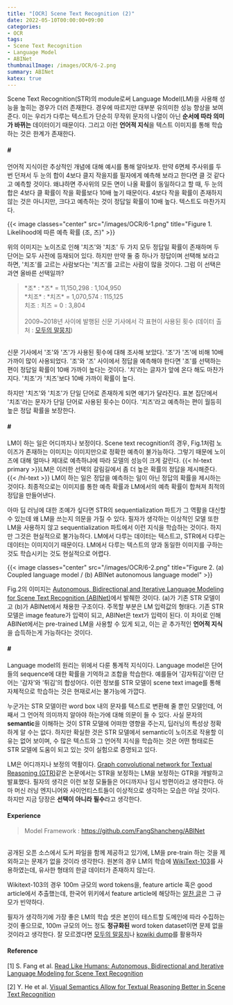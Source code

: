 ```yaml
---
title: "[OCR] Scene Text Recognition (2)"
date: 2022-05-10T00:00:00+09:00
categories:
- OCR
tags:
- Scene Text Recognition
- Language Model
- ABINet
thumbnailImage: /images/OCR/6-2.png
summary: ABINet
katex: true
---
```

Scene Text Recognition(STR)의 module로써 Language Model(LM)을 사용해 성능을 높히는 경우가 더러 존재한다. 경우에 따르지만 대부분 유의미한 성능 향상을 보여준다. 이는 우리가 다루는 텍스트가 단순히 무작위 문자의 나열이 아닌 **순서에 따라 의미가 바뀌는** 데이터이기 때문이다. 그리고 이런 **언어적 지식**을 텍스트 이미지를 통해 학습하는 것은 한계가 존재한다. 

#### \#
언어적 지식이란 추상적인 개념에 대해 예시를 통해 알아보자. 만약 6면체 주사위를 두 번 던져서 두 눈의 합이 4보다 클지 작을지를 필자에게 예측해 보라고 한다면 클 것 같다고 예측할 것이다. 왜냐하면 주사위의 모든 면이 나올 확률이 동일하다고 할 때, 두 눈의 합은 4보다 클 확률이 작을 확률보다 10배 높기 때문이다. 4보다 작을 확률이 존재하지 않는 것은 아니지만, 크다고 예측하는 것이 정답일 확률이 10배 높다. 텍스트도 마찬가지다.

{{< image classes="center" src="/images/OCR/6-1.png" title="Figure 1. Likelihood에 따른 예측 확률 (조, 즈)" >}}

위의 이미지는 노이즈로 인해 '치즈'와 '치조' 두 가지 모두 정답일 확률이 존재하며 두 단어는 모두 사전에 등재되어 있다. 하지만 만약 둘 중 하나가 정답이며 선택해 보라고 하면, '치조'를 고르는 사람보다는 '치즈'를 고르는 사람이 많을 것이다. 그럼 이 선택은 과연 올바른 선택일까?

> \*조\* : \*즈\* = 11,150,298 : 1,104,950\
> \*치조\* : \*치즈\* = 1,070,574 : 115,125\
> 치조 : 치즈 = 0 : 3,804\
> \
> 2009~2018년 사이에 발행된 신문 기사에서 각 표현이 사용된 횟수 (데이터 출처 : [모두의 말뭉치](https://corpus.korean.go.kr/#down))

\
신문 기사에서 '조'와 '즈'가 사용된 횟수에 대해 조사해 보았다. '조'가 '즈'에 비해 10배 가까이 많이 사용되었다. '조'와 '즈' 사이에서 정답을 예측해야 한다면 '조'를 선택하는 편이 정답일 확률이 10배 가까이 높다는 것이다. '치'라는 글자가 앞에 온다 해도 마찬가지다. '치조'가 '치즈'보다 10배 가까이 확률이 높다.

하지만 '치즈'와 '치조'가 단일 단어로 존재하게 되면 얘기가 달라진다. 표본 집단에서 '치조'라는 문자가 단일 단어로 사용된 횟수는 0이다. '치즈'라고 예측하는 편이 월등히 높은 정답 확률을 보장한다.

#### \#
LM이 하는 일은 어디까지나 보정이다. Scene text recognition의 경우, Fig.1처럼 노이즈가 존재하는 이미지는 이미지만으로 정확한 예측이 불가능하다. 그렇기 때문에 노이즈에 대해 얼마나 제대로 예측하냐에 따라 모델의 성능이 크게 갈린다.  {{< hl-text primary >}}LM은 이러한 선택의 갈림길에서 좀 더 높은 확률의 정답을 제시해준다.{{< /hl-text >}} LM이 하는 일은 정답을 예측하는 일이 아닌 정답의 확률을 제시하는 것이다. 최종적으로는 이미지를 통한 예측 확률과 LM에서의 예측 확률이 합쳐져 최적의 정답을 만들어낸다.

아마 딥 러닝에 대한 조예가 싶다면 STR의 sequentialization 파트가 그 역활을 대신할 수 있는데 왜 LM을 쓰는지 의문을 가질 수 있다. 필자가 생각하는 이상적인 모델 또한 LM을 사용하지 않고 sequentialization 파트에서 이런 지식을 학습하는 것이다. 하지만 그것은 현실적으로 불가능하다. LM에서 다루는 데이터는 텍스트고, STR에서 다루는 데이터는 이미지이기 때문이다. LM에서 다루는 텍스트의 양과 동일한 이미지를 구하는 것도 학습시키는 것도 현실적으로 어렵다.

{{< image classes="center" src="/images/OCR/6-2.png" title="Figure 2. (a) Coupled language model / (b) ABINet autonomous language model" >}}

Fig.2의 이미지는 [Autonomous, Bidirectional and Iterative Language Modeling for Scene Text Recognition (ABINet)](https://arxiv.org/abs/2103.06495)에서 발췌한 것이다. (a)가 기존 STR 모델이고 (b)가 ABINet에서 채용한 구조이다. 주목할 부분은 LM 입력값의 형태다. 기존 STR 모델은 image feature가 입력이 되고, ABINet은 text가 입력이 된다. 이 차이로 인해 ABINet에서는 pre-trained LM을 사용할 수 있게 되고, 이는 곧 추가적인 **언어적 지식**을 습득하는게 가능하다는 것이다.

#### \#
Language model의 원리는 위에서 다룬 통계적 지식이다. Language model은 단어들의 sequence에 대한 확률을 기억하고 조합을 학습한다. 예를들어 '감자튀김'이란 단어는 '감자'와 '튀김'의 합성어다. 이런 정보를 STR 모델이 scene text image를 통해 자체적으로 학습하는 것은 현재로서는 불가능에 가깝다.

누군가는 STR 모델이란 word box 내의 문자를 텍스트로 변환해 줄 뿐인 모델인데, 어째서 그 언어적 의미까지 알아야 하는가에 대해 의문이 들 수 있다. 사실 문자의 **semantic**을 이해하는 것이 STR 모델에 어떠한 영향을 주는지, 딥러닝의 특성상 정확하게 알 수는 없다. 하지만 확실한 것은 STR 모델에서 semantic이 노이즈로 작용할 이유는 없어 보이며, 수 많은 텍스트와 그 언어적 지식을 학습하는 것은 어떤 형태로든 STR 모델에 도움이 되고 있는 것이 실험으로 증명되고 있다.

LM은 어디까지나 보정의 역활이다. [Graph convolutional
network for Textual Reasoning (GTR)](https://arxiv.org/abs/2112.12916)같은 논문에서는 STR을 보정하는 LM을 보정하는 GTR을 개발하고 발표했다. 필자의 생각은 이런 보정 모듈들은 어디까지나 임시 방편이라고 생각한다. 아마 머신 러닝 엔지니어와 사이언티스트들이 이상적으로 생각하는 모습은 아닐 것이다. 하지만 지금 당장은 **선택이 아니라 필수**라고 생각한다.

#### Experience
> Model Framework : https://github.com/FangShancheng/ABINet

\
공개된 오픈 소스에서 도커 파일을 함께 제공하고 있기에, LM을 pre-train 하는 것을 제외하고는 문제가 없을 것이라 생각한다. 원본의 경우 LM의 학습에 [WikiText-103](https://blog.salesforceairesearch.com/the-wikitext-long-term-dependency-language-modeling-dataset/)를 사용하였는데, 유사한 형태의 한글 데이터가 존재하지 않는다.

Wikitext-103의 경우 100m 규모의 word tokens을, feature article 혹은 good article에서 추출했는데, 한국어 위키에서 feature article에 해당하는 [알찬 글](https://ko.wikipedia.org/wiki/%EC%9C%84%ED%82%A4%EB%B0%B1%EA%B3%BC:%EC%95%8C%EC%B0%AC_%EA%B8%80)은 그 규모가 빈약하다.

필자가 생각하기에 가장 좋은 LM의 학습 셋은 본인이 테스트할 도메인에 따라 수집하는 것이 좋으므로, 100m 규모의 어느 정도 **정규화된** word token dataset이면 문제 없을 것이라고 생각한다. 잘 모르겠다면 [모두의 말뭉치](https://corpus.korean.go.kr/)나 [kowiki dump](https://dumps.wikimedia.org/kowiki/)를 활용하자

#### Reference
[1] S. Fang et al. [Read Like Humans: Autonomous, Bidirectional and Iterative Language Modeling for Scene Text Recognition](https://arxiv.org/abs/2103.06495)

[2] Y. He et al. [Visual Semantics Allow for Textual Reasoning Better in Scene Text Recognition](https://arxiv.org/abs/2112.12916)